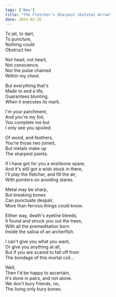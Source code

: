 ```yaml
---
tags: ['New']
title: "The Fletcher's Sharpest Skeletal Arrow"
date: 2024-02-26
---
```


To jet, to dart,  
To puncture,  
Nothing could  
Obstruct her.

Not head, not heart,  
Not conscience,  
Not the pulse chained  
Within my chest.

But everything that's  
Made to end a life,  
Guarantees blunting,  
When it executes its mark.

I'm your parchment,  
And you're my foil,  
You complete me but  
I only see you spoiled.

Of wood, and feathers,  
You're those two joined,  
But metals make up  
The sharpest points.

If I have got for you a wishbone spare,  
And it's still got a wish stuck in there,  
I'll play the fletcher, and fill the air,  
With pointers on avoiding stares.

Metal may be sharp,  
But breaking bones  
Can punctuate despair,  
More than ferrous things could know.

Either way, death's eyeline bleeds,  
It found and struck you out the trees,  
With all the premeditation born  
Inside the saliva of an archerfish.

I can't give you what you want,  
Or give you anything at all,  
But if you are scared to fall off from  
The bondage of this mortal coil...

Well,  
Then I'd be happy to ascertain,  
It's done in pairs, and not alone.  
We don't bury friends, no,  
The living only bury bones.  
